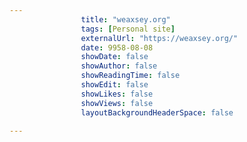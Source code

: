---
                title: "weaxsey.org"
                tags: [Personal site]
                externalUrl: "https://weaxsey.org/"
                date: 9958-08-08
                showDate: false
                showAuthor: false
                showReadingTime: false
                showEdit: false
                showLikes: false
                showViews: false
                layoutBackgroundHeaderSpace: false
                ---
